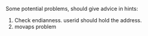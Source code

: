 Some potential problems, should give advice in hints:

1. Check endianness. userid should hold the address.
2. movaps problem
